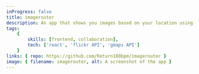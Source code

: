 ```yaml
---
inProgress: false
title: imagerouter
description: An app that shows you images based on your location using 2 APIs.
tags:
    {
        skills: [frontend, collaboration],
        tech: ['react', 'flickr API', 'gmaps API']
    }
links: { repo: https://github.com/Return180bpm/imagerouter }
image: { filename: imagerouter, alt: A screenshot of the app }
---
```

